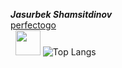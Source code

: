 ***Jasurbek Shamsitdinov*** <br>
[perfectogo](https://github.com/jasurbekibnxusniddin) <br>
&nbsp; <a href="https://t.me/jasurbekshamsitdinov" target="_blank" rel="noopener noreferrer"><img src="https://img.icons8.com/nolan/64/telegram-app.png" width="40"/></a>
![Top Langs](https://github-readme-stats.vercel.app/api/top-langs/?username=jasurbekibnxusniddin&hide=TeX&layout=compact&bg_color=0,73FA79,73FDFF,7A81FF&theme=graywhite&langs_count=10)
